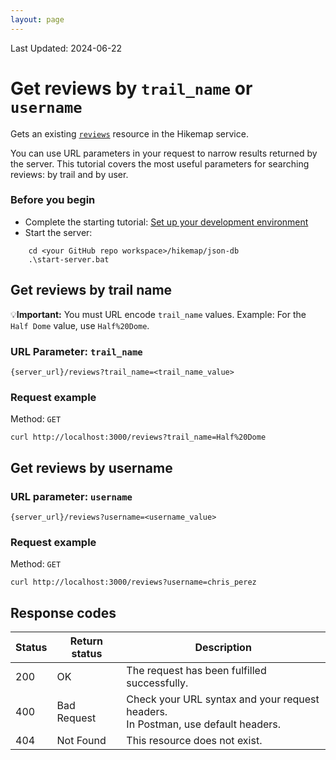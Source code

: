 ```yaml
---
layout: page
---
```

Last Updated: 2024-06-22

# Get reviews by `trail_name` or `username`

Gets an existing [`reviews`](reviews.html) resource in the Hikemap service.

You can use URL parameters in your request to narrow results returned by the server. This tutorial covers the most useful parameters for searching reviews: by trail and by user.

### Before you begin
* Complete the starting tutorial: [Set up your development environment](tutorial-getting-started.html)
* Start the server: 
```
    cd <your GitHub repo workspace>/hikemap/json-db
    .\start-server.bat
 ```

## Get reviews by trail name

💡**Important:** You must URL encode `trail_name` values. Example: For the `Half Dome` value, use `Half%20Dome`.

### URL Parameter: `trail_name`

`{server_url}/reviews?trail_name=<trail_name_value>`

### Request example
Method: `GET`

```
curl http://localhost:3000/reviews?trail_name=Half%20Dome
```

## Get reviews by username

### URL parameter: `username`
`{server_url}/reviews?username=<username_value>`

### Request example
Method: `GET` 

```
curl http://localhost:3000/reviews?username=chris_perez
```

## Response codes

| Status | Return status | Description |
| ------------- | ----------- | ----------- |
| 200 | OK | The request has been fulfilled successfully. |
| 400 | Bad Request | Check your URL syntax and your request headers. <br>In Postman, use default headers. |
| 404 | Not Found | This resource does not exist. |